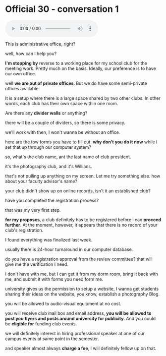 # Official 30 - conversation 1

<audio controls>
  <source src="../audio/Official 30 - conversation 1" type="audio/mpeg">
</audio>


This is administrative office, right?

well, how can I help you?

**I'm stopping by** reverse to a working place for my school club for the meeting work. Pretty much on the basis. Ideally, our preference is to have our own office.

well **we are out of private offices**. But we do have some semi-private offices available.

It is a setup where there is a large space shared by two other clubs. In other words, each club has their own space within one room. 

Are there any **divider walls** or anything?

there will be a couple of dividers, so there is some privacy.

we'll work with then, I won't wanna be without an office.

here are the tow forms you have to fill out. **why don't you do it now** while I set that up through our computer system?

so, what's the club name, ant the last name of club president. 

it's the photography club, and it's Willians. 

that's not pulling up anything on my screen. Let me try something else. how about your faculty advisor's name?

 your club didn't show up on online records, isn't it an established club? 

have you completed the registration process?

that was my very first step.

**for my proposes**, a club definitely has to be registered before i can **proceed further**. At the moment, however, it appears that there is no record of your club's registration. 

I found everything was finalized last week. 

usually there is 24-hour turnaround in our computer database. 

do you have a registration approval from the review committee? that will give me the verification I need. 

I don't have with me, but I can get it from my dorm room, bring it back with me, and submit it with forms you need form me. 

university gives us the permission to setup a website, I wanna get students sharing their ideas on the website, you know, establish a photography Blog.  

you will be allowed to audio-visual equipment at no cost.

you will receive club mail box and email address, **you will be allowed to post you flyers and posts around university for publicity**.  And you could be **eligible for** funding club events. 

we will definitely interest in hiring professional speaker at one of  our campus events at same point in the semester. 

and speaker almost always **charge a fee**, I will definitely fellow up on that. 